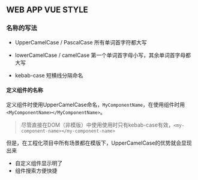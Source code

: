 
## WEB APP VUE STYLE

### 名称的写法

- UpperCamelCase / PascalCase
所有单词首字符都大写

- lowerCamelCase / camelCase
第一个单词首字母小写，其余单词首字母都大写

- kebab-case
短横线分隔命名

#### 定义组件的名称

定义组件时使用UpperCamelCase命名，`MyComponentName`，在使用组件时用`<MyComponentName></MyComponentName>`。

> 尽管直接在DOM（非模版）中使用使用时只有kebab-case有效，`<my-component-name></my-component-name>`

但是，在工程化项目中所有场景都在模版下，UpperCamelCase的优势就会显现出来
- 自定义组件显示明了
- 组件搜索方便快捷
